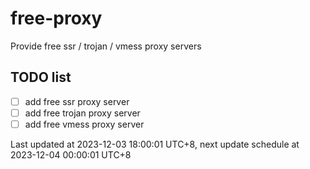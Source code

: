
# free-proxy
Provide free ssr / trojan / vmess proxy servers


## TODO list
- [ ] add free ssr proxy server
- [ ] add free trojan proxy server
- [ ] add free vmess proxy server

Last updated at 2023-12-03 18:00:01 UTC+8, next update schedule at 2023-12-04 00:00:01 UTC+8

